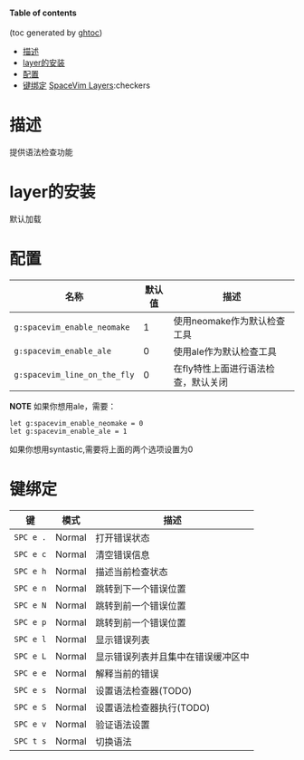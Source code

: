 #### Table of contents
(toc generated by [ghtoc](https://github.com/sk1418/ghtoc))
- [描述](#描述)
- [layer的安装](#layer的安装)
- [配置](#配置)
- [键绑定](#键绑定)
[SpaceVim Layers](../layers.md):checkers


# 描述

提供语法检查功能

# layer的安装

默认加载

# 配置
|名称|默认值|描述|
|-|-|-|
|`g:spacevim_enable_neomake`|1|使用neomake作为默认检查工具|
|`g:spacevim_enable_ale`|0|使用ale作为默认检查工具|
|`g:spacevim_line_on_the_fly`|0|在fly特性上面进行语法检查，默认关闭|

**NOTE** 如果你想用ale，需要：

```vim
let g:spacevim_enable_neomake = 0
let g:spacevim_enable_ale = 1
```

如果你想用syntastic,需要将上面的两个选项设置为0

# 键绑定

|键|模式|描述|
|-|-|-|
|`SPC e .`|Normal|打开错误状态|
|`SPC e c`|Normal|清空错误信息|
|`SPC e h`|Normal|描述当前检查状态|
|`SPC e n`|Normal|跳转到下一个错误位置|
|`SPC e N`|Normal|跳转到前一个错误位置|
|`SPC e p`|Normal|跳转到前一个错误位置|
|`SPC e l`|Normal|显示错误列表|
|`SPC e L`|Normal|显示错误列表并且集中在错误缓冲区中|
|`SPC e e`|Normal|解释当前的错误|
|`SPC e s`|Normal|设置语法检查器(TODO)|
|`SPC e S`|Normal|设置语法检查器执行(TODO)|
|`SPC e v`|Normal|验证语法设置|
|`SPC t s`|Normal|切换语法|



